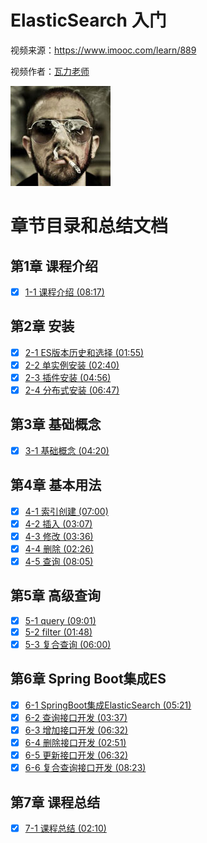 # ElasticSearch 入门

视频来源：https://www.imooc.com/learn/889

视频作者：[瓦力老师](https://www.imooc.com/t/5646367 "https://www.imooc.com/t/5646367")

![](./doc/img/瓦力老师.jpg)

# 章节目录和总结文档

## 第1章 课程介绍

* [x] [1-1 课程介绍 (08:17)](./doc/1-1_课程介绍.md)

## 第2章 安装

* [x] [2-1 ES版本历史和选择 (01:55)](./doc/2-1_ES版本历史和选择.md)
* [x] [2-2 单实例安装 (02:40)](./doc/2-2_单实例安装.md)
* [x] [2-3 插件安装 (04:56)](./doc/2-3_插件安装.md)
* [x] [2-4 分布式安装 (06:47)](./doc/2-4_分布式安装.md)

## 第3章 基础概念

* [x] [3-1 基础概念 (04:20)](./doc/3-1_基础概念.md)

## 第4章 基本用法

* [x] [4-1 索引创建 (07:00)](./doc/4-1_索引创建.md)
* [x] [4-2 插入 (03:07)](./doc/4-2_插入.md)
* [x] [4-3 修改 (03:36)](./doc/4-3_修改.md)
* [x] [4-4 删除 (02:26)](./doc/4-4_删除.md)
* [x] [4-5 查询 (08:05)](./doc/4-5_查询.md)

## 第5章 高级查询

* [x] [5-1 query (09:01)](./doc/5-1_query.md)
* [x] [5-2 filter (01:48)](./doc/5-2_filter.md)
* [x] [5-3 复合查询 (06:00)](./doc/5-3_复合查询.md)

## 第6章 Spring Boot集成ES

* [x] [6-1 SpringBoot集成ElasticSearch (05:21)](./doc/6-1_SpringBoot集成ElasticSearch.md)
* [x] [6-2 查询接口开发 (03:37)](./doc/6-2_查询接口开发.md)
* [x] [6-3 增加接口开发 (06:32)](./doc/6-3_增加接口开发.md)
* [x] [6-4 删除接口开发 (02:51)](./doc/6-4_删除接口开发.md)
* [x] [6-5 更新接口开发 (06:32)](./doc/6-5_更新接口开发.md)
* [x] [6-6 复合查询接口开发 (08:23)](./doc/6-6_复合查询接口开发.md)

## 第7章 课程总结

* [x] [7-1 课程总结 (02:10)](./doc/7-1_课程总结.md)

